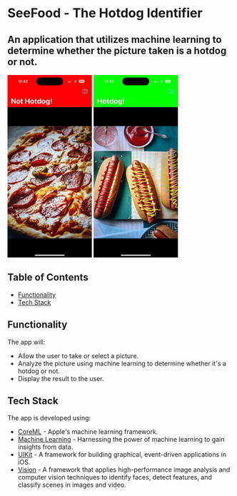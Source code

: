 # SeeFood - The Hotdog Identifier

An application that utilizes machine learning to determine whether the picture taken is a hotdog or not. 
-----------------------------------------------------
<p float="left">
<img src="Images/1.jpg"  width="189" height="409"> 
<img src="Images/2.jpg"  width="189" height="409"> 
</p>

## Table of Contents

- [Functionality](#functionality)
- [Tech Stack](#tech-stack)

## Functionality

The app will:

- Allow the user to take or select a picture.
- Analyze the picture using machine learning to determine whether it's a hotdog or not.
- Display the result to the user.

## Tech Stack

The app is developed using:

- [CoreML](https://developer.apple.com/documentation/coreml) - Apple's machine learning framework.
- [Machine Learning](https://developer.apple.com/machine-learning/) - Harnessing the power of machine learning to gain insights from data.
- [UIKit](https://developer.apple.com/documentation/uikit) - A framework for building graphical, event-driven applications in iOS.
- [Vision](https://developer.apple.com/documentation/vision) - A framework that applies high-performance image analysis and computer vision techniques to identify faces, detect features, and classify scenes in images and video.

